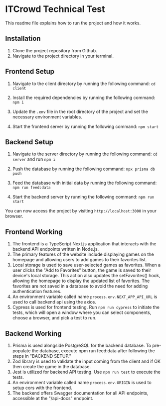 # ITCrowd Technical Test

This readme file explains how to run the project and how it works.

## Installation

1. Clone the project repository from Github.
2. Navigate to the project directory in your terminal.

## Frontend Setup

1. Navigate to the client directory by running the following command: `cd client`

2. Install the required dependencies by running the following command: `npm i`

3. Update the `.env` file in the root directory of the project and set the necessary environment variables.

4. Start the frontend server by running the following command: `npm start`

## Backend Setup

1.  Navigate to the server directory by running the following command: `cd server` and run `npm i`

2.  Push the database by running the following command: `npx prisma db push`

3.  Feed the database with initial data by running the following command: `npm run feed:data`

4.  Start the backend server by running the following command: `npm run start`

You can now access the project by visiting `http://localhost:3000` in your browser.

## Frontend Working

1. The frontend is a TypeScript Next.js application that interacts with the backend API endpoints written in Node.js.
2. The primary features of the website include displaying games on the homepage and allowing users to add games to their favorites list.
3. Local storage is used to save user-selected games as favorites. When a user clicks the "Add to Favorites" button, the game is saved to their device's local storage. This action also updates the setFavorites() hook, allowing the homepage to display the updated list of favorites. The favorites are not saved in a database to avoid the need for adding authentication features.
4. An environment variable called name `process.env.NEXT_APP_API_URL` is used to call backend api using the axios.
5. Cypress is used for frontend testing. Run `npm run cypress` to initiate the tests, which will open a window where you can select components, choose a browser, and pick a test to run.

## Backend Working

1. Prisma is used alongside PostgreSQL for the backend database. To pre-populate the database, execute npm run feed:data after following the steps in "BACKEND SETUP."
2. Zod library is used to validate the input coming from the client and if OK then create the game in the database.
3. Jest is utilized for backend API testing. Use `npm run test` to execute the tests.
4. An environment variable called name `process.env.ORIGIN` is used to setup cors with the frontend.
5. The backend offers Swagger documentation for all API endpoints, accessible at the "/api-docs" endpoint.
